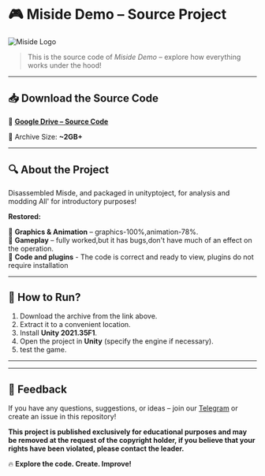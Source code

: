 # 🎮 Miside Demo – Source Project

![Miside Logo](https://static.wikia.nocookie.net/miside-ru/images/7/73/Logo-bg.png/revision/latest/scale-to-width-down/683?cb=20241214124554&path-prefix=ru)

> This is the source code of *Miside Demo* – explore how everything works under the hood!

---

## 📥 Download the Source Code

🔗 **[Google Drive – Source Code](https://drive.google.com/drive/folders/1kdrUgegGrxUPea3L0qMD1mgSiZynRINA?usp=sharing)**

💾 Archive Size: **~2GB+**

---

## 🔍 About the Project

Disassembled Misde, and packaged in unityptoject, for analysis and modding
All' for introductory purposes!

**Restored:**

🔹 **Graphics & Animation** – graphics-100%,animation-78%.  
🔹 **Gameplay** – fully worked,but it has bugs,don't have much of an effect on the operation.  
🔹 **Code and plugins** - The code is correct and ready to view, plugins do not require installation

---

## 🚀 How to Run?

1. Download the archive from the link above.
2. Extract it to a convenient location.
3. Install **Unity 2021.35F1**.
4. Open the project in  **Unity** (specify the engine if necessary).
5.  test the game.

---

---

## 💬 Feedback

If you have any questions, suggestions, or ideas – join our [Telegram](https://t.me/msd_editor_discussion) or create an issue in this repository!

**This project is published exclusively for educational purposes and may be removed at the request of the copyright holder, if you believe that your rights have been violated, please contact the leader.**


🔥 **Explore the code. Create. Improve!**
